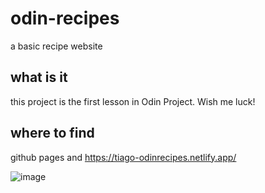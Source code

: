 # odin-recipes
a basic recipe website


## what is it
this project is the first lesson in Odin Project. Wish me luck!

## where to find
github pages and https://tiago-odinrecipes.netlify.app/

![image](https://github.com/user-attachments/assets/59aa13f8-6ff3-4bef-bce0-7ec5beb8f8ad)
